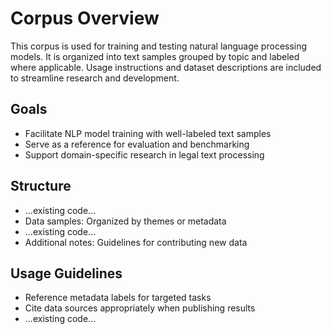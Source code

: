 # Corpus Overview

This corpus is used for training and testing natural language processing models.
It is organized into text samples grouped by topic and labeled where applicable.
Usage instructions and dataset descriptions are included to streamline research
and development.

## Goals
- Facilitate NLP model training with well-labeled text samples
- Serve as a reference for evaluation and benchmarking
- Support domain-specific research in legal text processing

## Structure
- ...existing code...
- Data samples: Organized by themes or metadata
- ...existing code...
- Additional notes: Guidelines for contributing new data

## Usage Guidelines
- Reference metadata labels for targeted tasks
- Cite data sources appropriately when publishing results
- ...existing code...
